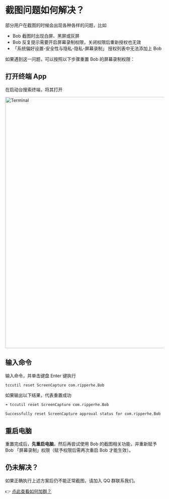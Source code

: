 # 截图问题如何解决？

部分用户在截图的时候会出现各种各样的问题，比如

* Bob 截图时出现白屏、黑屏或灰屏
* Bob 反复提示需要开启屏幕录制权限，关闭权限后重新授权也无效
* 「系统偏好设置-安全性与隐私-隐私-屏幕录制」 授权列表中无法添加上 Bob

如果遇到这一问题，可以按照以下步骤重置 Bob 的屏幕录制权限：

## 打开终端 App

在启动台搜索终端，将其打开

<img src="https://cdn.jsdelivr.net/gh/ripperhe/oss@master/2021/0825/Xnip2021-08-25_16-39-22.png" alt="Terminal" width=800 />

## 输入命令

输入命令，并单击键盘 Enter 键执行

```bash
tccutil reset ScreenCapture com.ripperhe.Bob
```

如果输出以下结果，代表重置成功

``` bash
➜ tccutil reset ScreenCapture com.ripperhe.Bob

Successfully reset ScreenCapture approval status for com.ripperhe.Bob
```

## 重启电脑

重置完成后，**先重启电脑**，然后再尝试使用 Bob 的截图相关功能，并重新赋予 Bob 「屏幕录制」权限（赋予权限后需再次重启 Bob 才能生效）。

## 仍未解决？

如果正确执行上述方案后仍不能正常截图，请加入 QQ 群联系我们。

👉 [点此查看如何加群？](general/contact.md)





